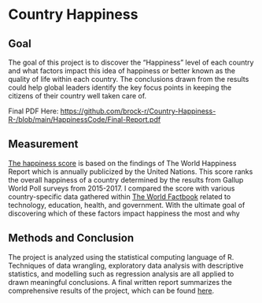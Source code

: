 # Country Happiness

## Goal

The goal of this project is to discover the “Happiness” level of each country and what factors impact this idea of happiness or better known as the quality of life within each country. The conclusions drawn from the results could help global leaders identify the key focus points in keeping the citizens of their country well taken care of.

Final PDF Here: https://github.com/brock-r/Country-Happiness-R-/blob/main/HappinessCode/Final-Report.pdf

## Measurement

[The happiness score](https://github.com/brock-r/Country-Happiness-R-/blob/main/HappinessCode/CSVFILES/WorldHappinessReport2018-Score.csv) is based on the findings of The World Happiness
Report which is annually publicized by the United Nations. This score ranks the
overall happiness of a country determined by the results from Gallup World Poll
surveys from 2015-2017. I compared the score with various country-specific data
gathered within [The World Factbook](https://www.cia.gov/library/publications/the-world-factbook/) related to technology, education, health, and government. With the ultimate goal of discovering which of these factors impact happiness the most and why

## Methods and Conclusion

The project is analyzed using the statistical computing language of R. Techniques of data wrangling, exploratory data analysis with descriptive statistics, and modelling such as regression analysis are all applied to drawn meaningful conclusions. A final written report summarizes the comprehensive results of the project, which can be found [here]( https://github.com/brock-r/Country-Happiness-R-/blob/main/HappinessCode/Final-Report.pdf).
